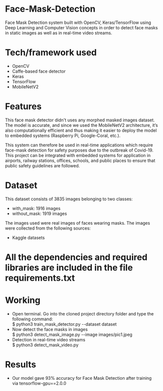 # Face-Mask-Detection
Face Mask Detection system built with OpenCV, Keras/TensorFlow using Deep Learning and Computer Vision concepts in order to detect face masks in static images as well as in real-time video streams.
# Tech/framework used
* OpenCV
* Caffe-based face detector
* Keras
* TensorFlow
* MobileNetV2
# Features
This face mask detector didn't uses any morphed masked images dataset. The model is accurate, and since we used the MobileNetV2 architecture, it’s also computationally efficient and thus making it easier to deploy the model to embedded systems (Raspberry Pi, Google-Coral, etc.).

This system can therefore be used in real-time applications which require face-mask detection for safety purposes due to the outbreak of Covid-19. This project can be integrated with embedded systems for application in airports, railway stations, offices, schools, and public places to ensure that public safety guidelines are followed.

# Dataset
This dataset consists of 3835 images belonging to two classes:

* with_mask: 1916 images
* without_mask: 1919 images

The images used were real images of faces wearing masks. The images were collected from the following sources:

* Kaggle datasets

# All the dependencies and required libraries are included in the file requirements.txt

# Working
* Open terminal. Go into the cloned project directory folder and type the following command:
<br>$ python3 train_mask_detector.py --dataset dataset
* Now detect the face masks in images
<br>$ python3 detect_mask_image.py --image images/pic1.jpeg
* Detection in real-time video streams
<br>$ python3 detect_mask_video.py 
# Results
* Our model gave 93% accuracy for Face Mask Detection after training via tensorflow-gpu==2.0.0



